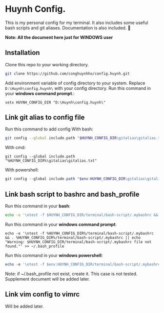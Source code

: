# Huynh Config.
This is my personal config for my terminal.
It also includes some useful bash scripts and git aliases.
Documentation is also included. 🤩

**Note: All the document here just for WINDOWS user**
## Installation
Clone this repo to your working directory.
```bash
git clone https://github.com/conghuynhho/config.huynh.git
```

Add environment variable of config directory to your system.
Replace `D:\Huynh\config.huynh\` with your config directory.
Run this command in your **windows command prompt**.:
```commandline
setx HUYNH_CONFIG_DIR "D:\Huynh\config.huynh\"
```

## Link git alias to config file
Run this command to add config
With bash:
```bash
git config --global include.path "$HUYNH_CONFIG_DIR\gitalias\gitalias.txt"
```
With cmd:
```commandline
git config --global include.path "%HUYNH_CONFIG_DIR%\gitalias\gitalias.txt"
```
With powershell:
```powershell
git config --global include.path "$env:HUYNH_CONFIG_DIR\gitalias\gitalias.txt"
```

## Link bash script to bashrc and bash_profile

Run this command in your **bash**:
```bash
echo -e '\ntest -f $HUYNH_CONFIG_DIR/terminal/bash-script/.mybashrc && . $HUYNH_CONFIG_DIR/terminal/bash-script/.mybashrc || echo "Warning: $HUYNH_CONFIG_DIR/terminal/bash-script/.mybashrc file not found."' >> ~/.bash_profile
```

Run this command in your **windows command prompt**:
```commandline
echo -e '\ntest -f %HUYNH_CONFIG_DIR%/terminal/bash-script/.mybashrc && . %HUYNH_CONFIG_DIR%/terminal/bash-script/.mybashrc || echo "Warning: $HUYNH_CONFIG_DIR/terminal/bash-script/.mybashrc file not found."' >> ~/.bash_profile
```

Run this command in your **windows powershell**:
```powershell
echo -e '\ntest -f $env:HUYNH_CONFIG_DIR/terminal/bash-script/.mybashrc && . $env:HUYNH_CONFIG_DIR/terminal/bash-script/.mybashrc || echo "Warning: $HUYNH_CONFIG_DIR/terminal/bash-script/.mybashrc file not found."' >> ~/.bash_profile
```

Note: if ~/.bash_profile not exist, create it. This case is not tested. Supplement document will be added later.

## Link vim config to vimrc
Will be added later.



